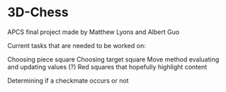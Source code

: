 # 3D-Chess
APCS final project
made by Matthew Lyons and Albert Guo


Current tasks that are needed to be worked on:

Choosing piece square
Choosing target square
Move method evaluating and updating values
(?) Red squares that hopefully highlight content

Determining if a checkmate occurs or not
